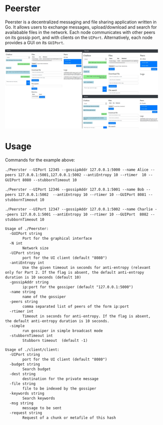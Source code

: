 # Peerster

Peerster is a decentralized messaging and file sharing application written in Go. It allows users to exchange messages, upload/download and search for availabable files in the network. 
Each node communicates with other peers on its gossip port, and with clients on the `UIPort`. Alternatively, each node provides a GUI on its `GUIPort`.

![image](docs/demo.JPG)
# Usage

Commands for the example above:

`./Peerster --UIPort 12345 --gossipAddr 127.0.0.1:5000 --name Alice --peers 127.0.0.1:5001,127.0.0.1:5002 --antiEntropy 10 --rtimer 
10 --GUIPort 8080 --stubbornTimeout 10`

`./Peerster --UIPort 12346 --gossipAddr 127.0.0.1:5001 --name Bob --peers 127.0.0.1:5002  --antiEntropy 10 --rtimer 10 --GUIPort 8081 --stubbornTimeout 10`

`./Peerster --UIPort 12347 --gossipAddr 127.0.0.1:5002 --name Charlie --peers 127.0.0.1:5001 --antiEntropy 10 --rtimer 10 --GUIPort 
8082 --stubbornTimeout 10`


```
Usage of ./Peerster:
  -GUIPort string
        Port for the graphical interface
  -N int
        Network size
  -UIPort string
        port for the UI client (default "8080")
  -antiEntropy int
        Use the given timeout in seconds for anti-entropy (relevant only for Part 2. If the flag is absent, the default anti-entropy duration is 10 seconds (default 10)
  -gossipAddr string
        ip:port for the gossiper (default "127.0.0.1:5000")
  -name string
        name of the gossiper
  -peers string
        comma separated list of peers of the form ip:port
  -rtimer int
        Timeout in seconds for anti-entropy. If the flag is absent, the default anti-entropy duration is 10 seconds.
  -simple
        run gossiper in simple broadcast mode
  -stubbornTimeout int
        Stubborn timeout  (default -1)
```

```
Usage of ./client/client:
  -UIPort string
        port for the UI client (default "8080")
  -budget string
        Search budget
  -dest string
        destination for the private message
  -file string
        file to be indexed by the gossiper
  -keywords string
        Search keywords
  -msg string
        message to be sent
  -request string
        Request of a chunk or metafile of this hash
```
